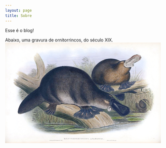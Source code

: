 ```yaml
---
layout: page
title: Sobre
---
```


Esse é o blog!

Abaixo, uma gravura de ornitorrincos, do século XIX.
<a rel="ornitorrinco" href="https://commons.wikimedia.org/wiki/File:Platypus-sketch.jpg"><img alt="Ornitorrinco" src="/public/img/platypus.jpg" /></a>

